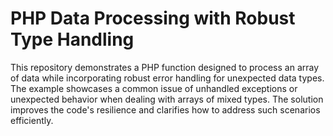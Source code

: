 # PHP Data Processing with Robust Type Handling

This repository demonstrates a PHP function designed to process an array of data while incorporating robust error handling for unexpected data types.  The example showcases a common issue of unhandled exceptions or unexpected behavior when dealing with arrays of mixed types.  The solution improves the code's resilience and clarifies how to address such scenarios efficiently.